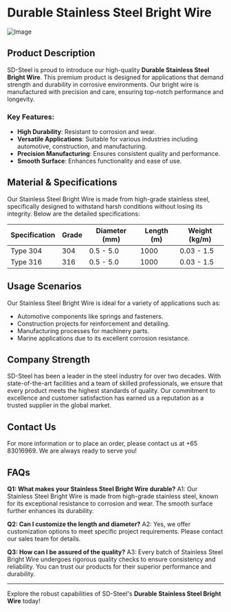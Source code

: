 # Durable Stainless Steel Bright Wire

![Image](https://github.com/user-attachments/assets/2567258e-e124-4816-932d-1809bd27ef0b)

## Product Description

SD-Steel is proud to introduce our high-quality **Durable Stainless Steel Bright Wire**. This premium product is designed for applications that demand strength and durability in corrosive environments. Our bright wire is manufactured with precision and care, ensuring top-notch performance and longevity.

### Key Features:
- **High Durability**: Resistant to corrosion and wear.
- **Versatile Applications**: Suitable for various industries including automotive, construction, and manufacturing.
- **Precision Manufacturing**: Ensures consistent quality and performance.
- **Smooth Surface**: Enhances functionality and ease of use.

## Material & Specifications

Our Stainless Steel Bright Wire is made from high-grade stainless steel, specifically designed to withstand harsh conditions without losing its integrity. Below are the detailed specifications:

| Specification | Grade | Diameter (mm) | Length (m) | Weight (kg/m) |
|---------------|-------|---------------|------------|---------------|
| Type 304      | 304   | 0.5 - 5.0     | 1000       | 0.03 - 1.5    |
| Type 316      | 316   | 0.5 - 5.0     | 1000       | 0.03 - 1.5    |

## Usage Scenarios

Our Stainless Steel Bright Wire is ideal for a variety of applications such as:
- Automotive components like springs and fasteners.
- Construction projects for reinforcement and detailing.
- Manufacturing processes for machinery parts.
- Marine applications due to its excellent corrosion resistance.

## Company Strength

SD-Steel has been a leader in the steel industry for over two decades. With state-of-the-art facilities and a team of skilled professionals, we ensure that every product meets the highest standards of quality. Our commitment to excellence and customer satisfaction has earned us a reputation as a trusted supplier in the global market.

## Contact Us

For more information or to place an order, please contact us at +65 83016969. We are always ready to serve you!

## FAQs

**Q1: What makes your Stainless Steel Bright Wire durable?**
A1: Our Stainless Steel Bright Wire is made from high-grade stainless steel, known for its exceptional resistance to corrosion and wear. The smooth surface further enhances its durability.

**Q2: Can I customize the length and diameter?**
A2: Yes, we offer customization options to meet specific project requirements. Please contact our sales team for details.

**Q3: How can I be assured of the quality?**
A3: Every batch of Stainless Steel Bright Wire undergoes rigorous quality checks to ensure consistency and reliability. You can trust our products for their superior performance and durability.

---

Explore the robust capabilities of SD-Steel's **Durable Stainless Steel Bright Wire** today!